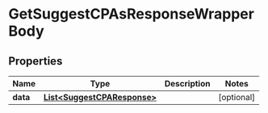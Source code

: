 

# GetSuggestCPAsResponseWrapperBody


## Properties

Name | Type | Description | Notes
------------ | ------------- | ------------- | -------------
**data** | [**List&lt;SuggestCPAResponse&gt;**](SuggestCPAResponse.md) |  |  [optional]



